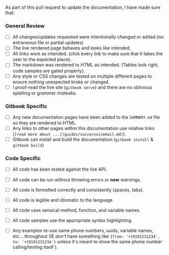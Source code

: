As part of this pull request to update the documentation, I have made sure that:

### General Review

- [ ] All changes/updates requested were intentionally changed or added (no extraneous file or partial updates)
- [ ] The live rendered page behaves and looks like intended.
- [ ] All links work as intended. (click every link to make sure that it takes the user to the expected place).
- [ ] The markdown was rendered to HTML as intended. (Tables look right, code samples are gated properly).
- [ ] Any style or CSS changes are tested on multiple different pages to ensure nothing unexpected broke or changed.
- [ ] I proof-read the live site (`gitbook serve`) and there are no oblivious splelling or grammer misteaks.

### Gitbook Specific

- [ ] Any new documentation pages have been added to the `SUMMARY.md` file so they are rendered to HTML.
- [ ] Any links to other pages within this documentation use relative links (`[read more about ...](guides/voice/voicemail.md)`).
- [ ] Gitbook can install and build the documentation (`gitbook install` & `gitbook build`)

### Code Specific

- [ ] All code has been tested against the live API.
- [ ] All code can be run without throwing errors or **new** warnings.
- [ ] All code is formatted correctly and consistently (spaces, tabs).
- [ ] All code is legible and idiomatic to the language.
- [ ] All code uses sensical method, function, and variable names.
- [ ] All code samples use the appropriate syntax highlighting.
- [ ] Any examples re-use same phone numbers, uuids, variable names, etc... throughout (IE don't have something like `{from: '+19191231234', to: '+19191231234'}` unless it's meant to show the same phone number calling/texting itself ).


